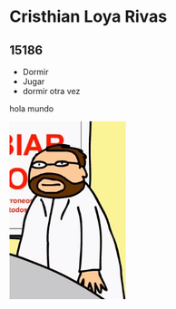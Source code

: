 # Cristhian Loya Rivas
## 15186
- Dormir
- Jugar
- dormir otra vez

hola mundo

![imagen](3Fostacio.webp?raw=true)